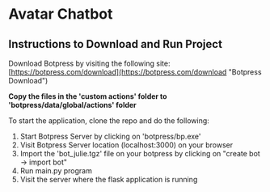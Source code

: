 # Avatar Chatbot #

## Instructions to Download and Run Project ##

Download Botpress by visiting the following site:  
[https://botpress.com/download](https://botpress.com/download "Botpress Download")

**Copy the files in the 'custom actions' folder to 'botpress/data/global/actions' folder**

To start the application, clone the repo and do the following:  
1. Start Botpress Server by clicking on 'botpress/bp.exe'  
2. Visit Botpress Server location (localhost:3000) on your browser  
3. Import the 'bot_julie.tgz' file on your botpress by clicking on "create bot -> import bot"  
4. Run main.py program  
5. Visit the server where the flask application is running  